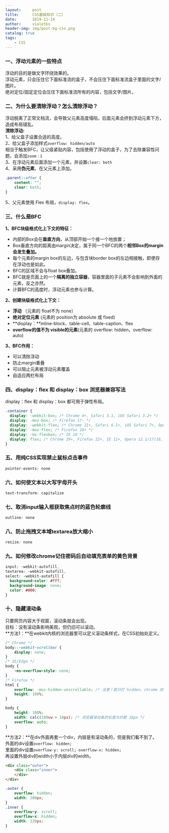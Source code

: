 ```yaml
---
layout:     post
title:      CSS基础知识（二）
date:       2019-11-14
author:     violetks
header-img: img/post-bg-css.png
catalog: true
tags:
    - CSS
---
```


### 一、浮动元素的一些特点
浮动的目的是做文字环绕效果的。<br>
浮动元素，只会压住它下面标准流的盒子，不会压住下面标准流盒子里面的文字/图片。<br>
绝对定位/固定定位会压住下面标准流所有的内容，包括文字/图片。<br>

### 二、为什么要清除浮动？怎么清除浮动？
浮动脱离了正常文档流，会导致父元素高度塌陷，后面元素会挤到浮动元素下方，造成布局错乱。<br>
**清除浮动:**<br>
1、给父盒子设置合适的高度。<br>
2、给父盒子添加样式`overflow: hidden/auto`<br>
相当于触发BFC，让父级紧贴内容，包括使用了浮动的盒子，为了去除兼容性问题，会添加`zoom：1`<br>
3、在浮动元素后面添加一个元素，并设置`clear: both`<br>
4、采用**伪元素**，在父元素上添加。<br>
```css
.parent::after {
    content: "";
    clear: both;
}
```
5、父元素使用 Flex 布局，`display: flex`。<br>

### 三、什么是BFC
**1、BFC块级格式化上下文的特征：**<br>
- 内部的Box会在**垂直方向**，从顶部开始一个接一个地放置；<br>
- Box垂直方向的距离由margin决定，属于同一个BFC的两个**相邻Box的margin会发生叠加。**<br>
- 每个元素的margin box的左边，与包含块border box的左边相接触，即使存在浮动也是如此。<br>
- BFC的区域不会与float box叠加。<br>
- BFC就是页面上的一个**隔离的独立容器**，容器里面的子元素不会影响到外面的元素，反之亦然。<br>
- 计算BFC的高度时，浮动元素也参与计算。<br>

**2、创建块级格式化上下文：**<br>
- **浮动** （元素的 float不为 none）<br>
- **绝对定位元素** (元素的 position为 absolute 或 fixed)<br>
- **display：**inline-block、table-cell、table-caption、flex<br>
- **overflow的值不为 visible的元素**(元素的 overflow: hidden，overflow: auto)<br>

**3、BFC作用：**<br>
- 可以清除浮动<br>
- 防止margin重叠<br>
- 可以阻止元素被浮动元素覆盖<br>
- 自适应两栏布局<br>

### 四、display：flex 和 display：box 浏览器兼容写法
display：flex 和 display：box 都可用于弹性布局。
```css
.container {
  display: -webkit-box; /* Chrome 4+, Safari 3.1, iOS Safari 3.2+ */
  display: -moz-box; /* Firefox 17- */
  display: -webkit-flex; /* Chrome 21+, Safari 6.1+, iOS Safari 7+, Opera 15/16 */
  display: -moz-flex; /* Firefox 18+ */
  display: -ms-flexbox; /* IE 10 */
  display: flex; /* Chrome 29+, Firefox 22+, IE 11+, Opera 12.1/17/18, Android 4.4+ */
}
```

### 五、用纯CSS实现禁止鼠标点击事件
```css
pointer-events: none
```

### 六、如何使文本以大写字母开头
```css
text-transform: capitalize
```

### 七、取消input输入框获取焦点时的蓝色轮廓线
```css
outline: none
```

### 八、防止拖拽文本域textarea放大缩小
```css
resize: none
```

### 九、如何修改chrome记住密码后自动填充表单的黄色背景

```css
input: -webkit-autofill,
textarea: -webkit-autofill,
select: -webkit-autofill {
  background-color: #fff;
  background-image: none;
  color: #000;
}
```

### 十、隐藏滚动条
只要网页内容大于视窗，滚动条就会出现。<br>
目标：没有滚动条影响美观，但仍旧可以滚动。<br>
**方法1：**在webkit内核的浏览器里可以定义滚动条样式，在CSS初始处定义。<br>
```css
/* Chrome */
body::-webkit-scrollbar {
    display: none;
}
/* IE/Edge */
body {
    -ms-overflow-style: none;
}
/* Firefox */
html {
    overflow: -moz-hidden-unscrollable; /* 注意！若只打 hidden，chrome 的其它 hidden 会出问题 */
    height: 100%;
}

body {
    height: 100%;
    width: calc(100vw + 18px); /* 浏览器滚动条的长度大约是 18px */
    overflow: auto;
}
```
**方法2：**在div外面再套一个div，内层是有滚动条的，但是我们看不到了。<br>
外面的div设置`overflow: hidden;`<br>
里面的div设置`overflow-y: scroll; overflow-x: hidden;`<br>
再设置外层div的width小于内层div的width。<br>
```html
<div class="outer">
    <div class="inner">
    </div>
</div>
```
```css
.outer {
    overflow: hidden;
    width: 200px;
}
.inner {
    overflow-y: scroll;
    overflow-x: hidden;
    width: 220px;
}
```
